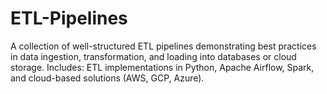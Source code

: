 # ETL-Pipelines
A collection of well-structured ETL pipelines demonstrating best practices in data ingestion, transformation, and loading into databases or cloud storage. Includes: ETL implementations in Python, Apache Airflow, Spark, and cloud-based solutions (AWS, GCP, Azure).
